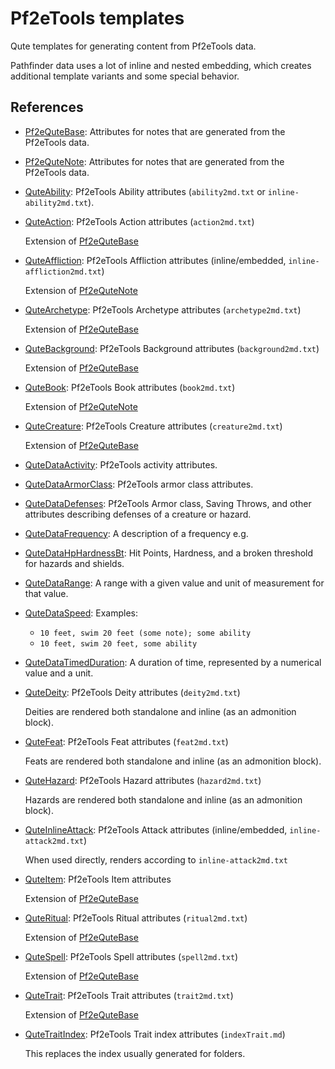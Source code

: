 # Pf2eTools templates

Qute templates for generating content from Pf2eTools data.

Pathfinder data uses a lot of inline and nested embedding,
which creates additional template variants and some special
behavior.

## References

- [Pf2eQuteBase](Pf2eQuteBase.md): Attributes for notes that are generated from the Pf2eTools data.
- [Pf2eQuteNote](Pf2eQuteNote.md): Attributes for notes that are generated from the Pf2eTools data.
- [QuteAbility](QuteAbility.md): Pf2eTools Ability attributes (`ability2md.txt` or `inline-ability2md.txt`).
- [QuteAction](QuteAction/README.md): Pf2eTools Action attributes (`action2md.txt`)

    Extension of [Pf2eQuteBase](Pf2eQuteBase.md)

- [QuteAffliction](QuteAffliction/README.md): Pf2eTools Affliction attributes (inline/embedded, `inline-affliction2md.txt`)

    Extension of [Pf2eQuteNote](Pf2eQuteNote.md)

- [QuteArchetype](QuteArchetype.md): Pf2eTools Archetype attributes (`archetype2md.txt`)

    Extension of [Pf2eQuteBase](Pf2eQuteBase.md)

- [QuteBackground](QuteBackground.md): Pf2eTools Background attributes (`background2md.txt`)

    Extension of [Pf2eQuteBase](Pf2eQuteBase.md)

- [QuteBook](QuteBook/README.md): Pf2eTools Book attributes (`book2md.txt`)

    Extension of [Pf2eQuteNote](Pf2eQuteNote.md)

- [QuteCreature](QuteCreature/README.md): Pf2eTools Creature attributes (`creature2md.txt`)

    Extension of [Pf2eQuteBase](Pf2eQuteBase.md)

- [QuteDataActivity](QuteDataActivity.md): Pf2eTools activity attributes.
- [QuteDataArmorClass](QuteDataArmorClass.md): Pf2eTools armor class attributes.
- [QuteDataDefenses](QuteDataDefenses/README.md): Pf2eTools Armor class, Saving Throws, and other attributes describing defenses of a creature or hazard.
- [QuteDataFrequency](QuteDataFrequency.md): A description of a frequency e.g.
- [QuteDataHpHardnessBt](QuteDataHpHardnessBt/README.md): Hit Points, Hardness, and a broken threshold for hazards and shields.
- [QuteDataRange](QuteDataRange/README.md): A range with a given value and unit of measurement for that value.
- [QuteDataSpeed](QuteDataSpeed.md): Examples:

    - `10 feet, swim 20 feet (some note); some ability`
    - `10 feet, swim 20 feet, some ability`

- [QuteDataTimedDuration](QuteDataTimedDuration/README.md): A duration of time, represented by a numerical value and a unit.
- [QuteDeity](QuteDeity/README.md): Pf2eTools Deity attributes (`deity2md.txt`)

    Deities are rendered both standalone and inline (as an admonition block).

- [QuteFeat](QuteFeat.md): Pf2eTools Feat attributes (`feat2md.txt`)

    Feats are rendered both standalone and inline (as an admonition block).

- [QuteHazard](QuteHazard/README.md): Pf2eTools Hazard attributes (`hazard2md.txt`)

    Hazards are rendered both standalone and inline (as an admonition block).

- [QuteInlineAttack](QuteInlineAttack/README.md): Pf2eTools Attack attributes (inline/embedded, `inline-attack2md.txt`)

    When used directly, renders according to `inline-attack2md.txt`

- [QuteItem](QuteItem/README.md): Pf2eTools Item attributes

    Extension of [Pf2eQuteBase](Pf2eQuteBase.md)

- [QuteRitual](QuteRitual/README.md): Pf2eTools Ritual attributes (`ritual2md.txt`)

    Extension of [Pf2eQuteBase](Pf2eQuteBase.md)

- [QuteSpell](QuteSpell/README.md): Pf2eTools Spell attributes (`spell2md.txt`)

    Extension of [Pf2eQuteBase](Pf2eQuteBase.md)

- [QuteTrait](QuteTrait.md): Pf2eTools Trait attributes (`trait2md.txt`)

    Extension of [Pf2eQuteBase](Pf2eQuteBase.md)

- [QuteTraitIndex](QuteTraitIndex.md): Pf2eTools Trait index attributes (`indexTrait.md`)

    This replaces the index usually generated for folders.
